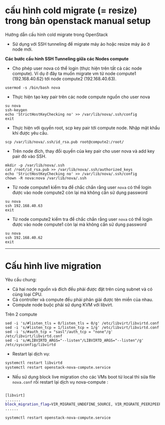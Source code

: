 # cấu hình cold migrate (= resize) trong bản openstack manual setup

Hướng dẫn cấu hình cold migrate trong OpenStack

- Sử dụng với SSH tunneling để migrate máy ảo hoặc resize máy ảo ở node mới.

**Các bước cấu hình SSH Tunneling giữa các Nodes compute**

- Cho phép user nova có thể login (thực hiện trên tất cả các node compute).
Ví dụ ở đây ta muốn migrate vm từ node compute1 (192.168.40.62) tới node compute2 (192.168.40.63).

`usermod -s /bin/bash nova`

- Thực hiện tạo key pair trên các node compute nguồn cho user nova

```
su nova
ssh-keygen
echo 'StrictHostKeyChecking no' >> /var/lib/nova/.ssh/config
exit
```

- Thực hiện với quyền root, scp key pair tới compute node. Nhập mật khẩu khi được yêu cầu.

``` 
scp /var/lib/nova/.ssh/id_rsa.pub root@compute2:/root/
```

- Trên node đích, thay đổi quyền của key pair cho user nova và add key pair đó vào SSH.

``` 
mkdir -p /var/lib/nova/.ssh
cat /root/id_rsa.pub >> /var/lib/nova/.ssh/authorized_keys
echo 'StrictHostKeyChecking no' >> /var/lib/nova/.ssh/config
chown -R nova:nova /var/lib/nova/.ssh
```

- Từ node compute1 kiểm tra để chắc chắn rằng user `nova` có thể login được vào node compute2 còn lại mà không cần sử dụng password
``` 
su nova
ssh 192.168.40.63
exit
```
- Từ node compute2 kiểm tra để chắc chắn rằng user `nova` có thể login được vào node compute1 còn lại mà không cần sử dụng password

``` 
su nova
ssh 192.168.40.62
exit
```
------------------------

# Cấu hình live migration
Yêu cầu chung:
- Cả hai node nguồn và đích đều phải được đặt trên cùng subnet và có cùng loại CPU.
- Cả controller và compute đều phải phân giải được tên miền của nhau.
- Compute node buộc phải sử dụng KVM với libvirt.

Trên 2 compute
```
sed -i 's/#listen_tls = 0/listen_tls = 0/g' /etc/libvirt/libvirtd.conf
sed -i 's/#listen_tcp = 1/listen_tcp = 1/g' /etc/libvirt/libvirtd.conf
sed -i 's/#auth_tcp = "sasl"/auth_tcp = "none"/g' /etc/libvirt/libvirtd.conf
sed -i 's/#LIBVIRTD_ARGS="--listen"/LIBVIRTD_ARGS="--listen"/g' /etc/sysconfig/libvirtd
```

- Restart lại dịch vụ:

``` sh
systemctl restart libvirtd
systemctl restart openstack-nova-compute.service
```

- Nếu sử dụng block live migration cho các VMs boot từ local thì sửa file `nova.conf` rồi restart lại dịch vụ nova-compute :

``` sh

[libvirt]
.......
block_migration_flag=VIR_MIGRATE_UNDEFINE_SOURCE, VIR_MIGRATE_PEER2PEER, VIR_MIGRATE_LIVE, VIR_MIGRATE_NON_SHARED_INC
......
```

`systemctl restart openstack-nova-compute.service`
